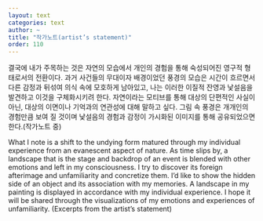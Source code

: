 ```yaml
---
layout: text
categories: text
author: ~
title: "작가노트(artist’s statement)"
order: 110
---
```


결국에 내가 주목하는 것은 자연의 모습에서 개인의 경험을 통해 숙성되어진 영구적 형태로서의 전환이다. 과거 사건들의 무대이자 배경이었던 풍경의 모습은 시간이 흐르면서 다른 감정과 뒤섞여 의식 속에 모호하게 남아있고, 나는 이러한 이질적 잔영과 낯설음을 발견하고 이것을 구체화시키려 한다. 자연이라는 모티브를 통해 대상의 단편적인 사실이 아닌, 대상의 이면이나 기억과의 연관성에 대해 말하고 싶다. 그림 속 풍경은 개개인의 경험만큼 보여 질 것이며 낯설음의 경험과 감정이 가시화된 이미지를 통해 공유되었으면 한다.(작가노트 중)

What I note is a shift to the undying form matured through my individual experience from an evanescent aspect of nature. As time slips by, a landscape that is the stage and backdrop of an event is blended with other emotions and left in my consciousness. I try to discover its foreign afterimage and unfamiliarity and concretize them. I’d like to show the hidden side of an object and its association with my memories. A landscape in my painting is displayed in accordance with my individual experience. I hope it will be shared through the visualizations of my emotions and experiences of unfamiliarity. (Excerpts from the artist’s statement)
